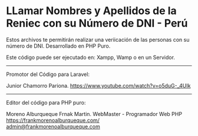# LLamar Nombres y Apellidos de la Reniec con su Número de DNI - Perú
Estos archivos te permitirán realizar una veriicación de las personas con su número de DNI.
Desarrollado en PHP Puro.

Este código puede ser ejecutado en:
Xampp, Wamp o en un Servidor.

--------------------------------------------------------------------------------------------
Promotor del Código para Laravel:

Junior Chamorro Pariona.
https://www.youtube.com/watch?v=o5duG-_4UIk

--------------------------------------------------------------------------------------------
Editor del código para PHP puro:

Moreno Alburqueque Frnak Martin.
WebMaster - Programador Web PHP
https://frankmorenoalburqueque.com/
admin@frankmorenoalburqueque.com
